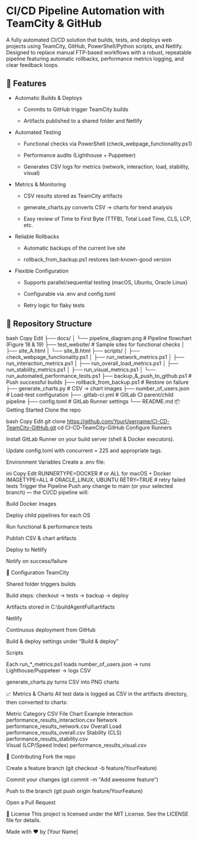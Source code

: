 # CI/CD Pipeline Automation with TeamCity & GitHub

A fully automated CI/CD solution that builds, tests, and deploys web projects using TeamCity, GitHub, PowerShell/Python scripts, and Netlify. Designed to replace manual FTP-based workflows with a robust, repeatable pipeline featuring automatic rollbacks, performance metrics logging, and clear feedback loops.

## 🚀 Features
- Automatic Builds & Deploys

  - Commits to GitHub trigger TeamCity builds

  - Artifacts published to a shared folder and Netlify

- Automated Testing

  - Functional checks via PowerShell (check_webpage_functionality.ps1)

  - Performance audits (Lighthouse + Puppeteer)

  - Generates CSV logs for metrics (network, interaction, load, stability, visual)

- Metrics & Monitoring

  - CSV results stored as TeamCity artifacts

  - generate_charts.py converts CSV → charts for trend analysis

  - Easy review of Time to First Byte (TTFB), Total Load Time, CLS, LCP, etc.

- Reliable Rollbacks

  - Automatic backups of the current live site

  - rollback_from_backup.ps1 restores last-known-good version

- Flexible Configuration

  - Supports parallel/sequential testing (macOS, Ubuntu, Oracle Linux)

  - Configurable via .env and config.toml

  - Retry logic for flaky tests

## 📁 Repository Structure
bash
Copy
Edit
├── docs/
│   └── pipeline_diagram.png     # Pipeline flowchart (Figure 18 & 19)
├── test_website/                # Sample sites for functional checks
│   ├── site_A.html
│   └── site_B.html
├── scripts/
│   ├── check_webpage_functionality.ps1
│   ├── run_network_metrics.ps1
│   ├── run_interaction_metrics.ps1
│   ├── run_overall_load_metrics.ps1
│   ├── run_stability_metrics.ps1
│   ├── run_visual_metrics.ps1
│   └── run_automated_performance_tests.ps1
├── backup_&_push_to_github.ps1  # Push successful builds
├── rollback_from_backup.ps1     # Restore on failure
├── generate_charts.py           # CSV → chart images
├── number_of_users.json         # Load-test configuration
├── .gitlab-ci.yml               # GitLab CI parent/child pipeline
├── config.toml                  # GitLab Runner settings
└── README.md
📦 Getting Started
Clone the repo

bash
Copy
Edit
git clone https://github.com/YourUsername/CI-CD-TeamCity-GitHub.git
cd CI-CD-TeamCity-GitHub
Configure Runners

Install GitLab Runner on your build server (shell & Docker executors).

Update config.toml with concurrent = 225 and appropriate tags.

Environment Variables
Create a .env file:

ini
Copy
Edit
RUNNERTYPE=DOCKER       # or ALL for macOS + Docker
IMAGETYPE=ALL           # ORACLE_LINUX, UBUNTU
RETRY=TRUE              # retry failed tests
Trigger the Pipeline
Push any change to main (or your selected branch) — the CI/CD pipeline will:

Build Docker images

Deploy child pipelines for each OS

Run functional & performance tests

Publish CSV & chart artifacts

Deploy to Netlify

Notify on success/failure

🔧 Configuration
TeamCity

Shared folder triggers builds

Build steps: checkout → tests → backup → deploy

Artifacts stored in C:\buildAgentFull\artifacts

Netlify

Continuous deployment from GitHub

Build & deploy settings under “Build & deploy”

Scripts

Each run_*_metrics.ps1 loads number_of_users.json → runs Lighthouse/Puppeteer → logs CSV

generate_charts.py turns CSV into PNG charts

📈 Metrics & Charts
All test data is logged as CSV in the artifacts directory, then converted to charts:

Metric Category	CSV File	Chart Example
Interaction	performance_results_interaction.csv	
Network	performance_results_network.csv	
Overall Load	performance_results_overall.csv	
Stability (CLS)	performance_results_stability.csv	
Visual (LCP/Speed Index)	performance_results_visual.csv	

🤝 Contributing
Fork the repo

Create a feature branch (git checkout -b feature/YourFeature)

Commit your changes (git commit -m "Add awesome feature")

Push to the branch (git push origin feature/YourFeature)

Open a Pull Request

📜 License
This project is licensed under the MIT License. See the LICENSE file for details.

Made with ❤️ by [Your Name]
